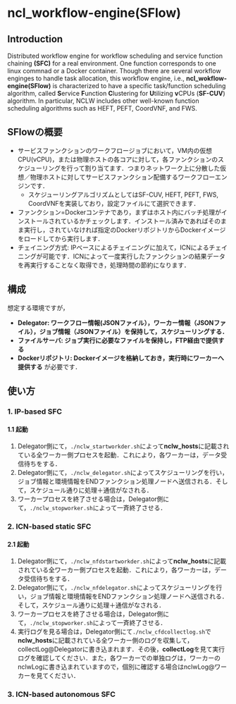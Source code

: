 # ncl_workflow-engine(SFlow)
## Introduction
Distributed workflow engine for workflow scheduling and service function chaining **(SFC)** for a real environment.
One function corresponds to one linux commnad or a Docker container.
Though there are several workflow enginges to handle task allocation, this workflow engine, i.e., **ncl_wokflow-engine(SFlow)** is characterized to have a specific task/function scheduling algorithm, called **S**ervice **F**unction **C**lustering for **U**tilizing **v**CPUs (**SF-CUV**) algorithm. In particular, NCLW includes other well-known function scheduling algorithms such as HEFT, PEFT, CoordVNF, and FWS. 
## SFlowの概要
- サービスファンクションのワークフロージョブにおいて，VM内の仮想CPU(vCPU)，または物理ホストの各コアに対して，各ファンクションのスケジューリングを行って割り当てます．つまりネットワーク上に分散した仮想／物理ホストに対してサービスファンクション配備するワークフローエンジンです．
  - スケジューリングアルゴリズムとしてはSF-CUV, HEFT, PEFT, FWS, CoordVNFを実装しており，設定ファイルにて選択できます．
- ファンクション=Dockerコンテナであり，まずはホスト内にバッチ処理がインストールされているかチェックします．インストール済みであればそのまま実行し，されていなければ指定のDockerリポジトリからDockerイメージをロードしてから実行します．
- チェイニング方式: IPベースによるチェイニングに加えて，ICNによるチェイニングが可能です．ICNによって一度実行したファンクションの結果データを再実行することなく取得でき，処理時間の節約になります．
## 構成
想定する環境ですが，
- **Delegator: ワークフロー情報(JSONファイル），ワーカー情報（JSONファイル），ジョブ情報（JSONファイル）を保持して，スケジューリングする．**
- **ファイルサーバ: ジョブ実行に必要なファイルを保持し，FTP経由で提供する**
- **Dockerリポジトリ: Dockerイメージを格納しておき，実行時にワーカーへ提供する**
が必要です．

## 使い方
### 1. IP-based SFC
#### 1.1 起動
1. Delegator側にて，`./nclw_startworkder.sh`によって**nclw_hosts**に記載されている全ワーカー側プロセスを起動．これにより，各ワーカーは，データ受信待ちをする．
2. Delegator側にて，`./nclw_delegator.sh`によってスケジューリングを行い，ジョブ情報と環境情報をENDファンクション処理ノードへ送信される．そして，スケジュール通りに処理＋通信がなされる．
3. ワーカープロセスを終了させる場合は，Delegator側にて，`./nclw_stopworker.sh`によって一斉終了させる．

### 2. ICN-based static SFC
#### 2.1 起動
1. Delegator側にて，`./nclw_nfdstartworkder.sh`によって**nclw_hosts**に記載されている全ワーカー側プロセスを起動．これにより，各ワーカーは，データ受信待ちをする．
2. Delegator側にて，`./nclw_nfdelegator.sh`によってスケジューリングを行い，ジョブ情報と環境情報をENDファンクション処理ノードへ送信される．そして，スケジュール通りに処理＋通信がなされる．
3. ワーカープロセスを終了させる場合は，Delegator側にて，`./nclw_stopworker.sh`によって一斉終了させる．
4. 実行ログを見る場合は，Delegator側にて`./nclw_cfdcollectlog.sh`で**nclw_hosts**に記載されている全ワーカー側のログを収集して，collectLog@Delegatorに書き込まれます．その後，**collectLog**を見て実行ログを確認してください．また，各ワーカーでの単独ログは，ワーカーのnclwLogに書き込まれていますので，個別に確認する場合はnclwLog@ワーカーを見てください．

### 3. ICN-based autonomous SFC
